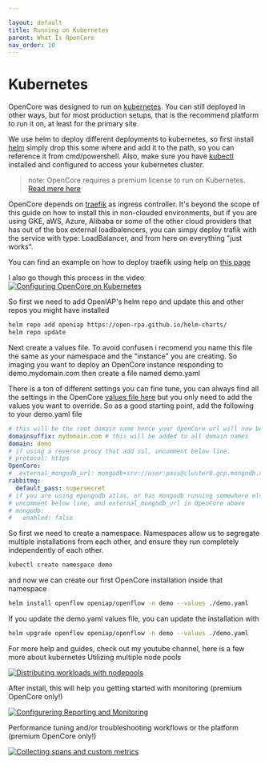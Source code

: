```yaml
---

layout: default
title: Running on Kubernetes
parent: What Is OpenCore
nav_order: 10
---
```

# Kubernetes

OpenCore was designed to run on [kubernetes](https://kubernetes.io). You can still deployed in other ways, but for most production setups, that is the recommend platform to run it on, at least for the primary site.

We use helm to deploy different deployments to kubernetes, so first install [helm](https://github.com/helm/helm/releases) simply drop this some where and add it to the path, so you can reference it from cmd/powershell. Also, make sure you have [kubectl](https://kubernetes.io/docs/tasks/tools/) installed and configured to access your kubernetes cluster.

> note: OpenCore requires a premium license to run on Kubernetes. [Read mere here](https://openiap.io/pricing)

OpenCore depends on [traefik](https://doc.traefik.io/traefik/v1.7/user-guide/kubernetes/) as ingress controller. It's beyond the scope of this guide on how to install this in non-clouded environments, but if you are using GKE, aWS, Azure, Alibaba or some of the other cloud providers that has out of the box external loadbalencers, you can simpy deploy trafik with the service with type: LoadBalancer, and from here on everything "just works".

You can find an example on how to deploy traefik using help on [this page](https://github.com/open-rpa/helm-charts/tree/main/traefik-example)

I also go though this process in the video 
[![Configuring OpenCore on Kubernetes](https://img.youtube.com/vi/onI_9JIAKbM/1.jpg)](https://youtu.be/onI_9JIAKbM)

So first we need to add OpenIAP's helm repo and update this and other repos you might have installed

```bash
helm repo add openiap https://open-rpa.github.io/helm-charts/
helm repo update
```

Next create a values file. To avoid confusen i recomend you name this file the same as your namespace and the "instance" you are creating. So imaging you want to deploy an OpenCore instance responding to demo.mydomain.com then create a file named demo.yaml

There is a ton of different settings you can fine tune, you can always find all the settings in the OpenCore [values file here](https://github.com/open-rpa/helm-charts/blob/main/charts/openflow/values.yaml) but you only need to add the values you want to override. So as a good starting point, add the following to your demo.yaml file

```yaml
# this will be the root domain name hence your OpenCore url will now be http://demo.mydomain.com 
domainsuffix: mydomain.com # this will be added to all domain names
domain: demo 
# if using a reverse procy that add ssl, uncomment below line.
# protocol: https
OpenCore:
#  external_mongodb_url: mongodb+srv://user:pass@cluster0.gcp.mongodb.net?retryWrites=true&w=majority
rabbitmq:
  default_pass: supersecret
# if you are using mpongodb atlas, or has mongodb running somewhere else
# uncomment below line, and external_mongodb_url in OpenCore above
# mongodb:
#   enabled: false
```

So first we need to create a namespace. Namespaces allow us to segregate multiple installations from each other, and ensure they run completely independently of each other.

``` sh
kubectl create namespace demo
```
and now we can create our first OpenCore installation inside that namespace
``` sh
helm install openflow openiap/openflow -n demo --values ./demo.yaml
```
If you update the demo.yaml values file, you can update the installation with 
``` sh
helm upgrade openflow openiap/openflow -n demo --values ./demo.yaml
```

For more help and guides, check out my youtube channel, here is a few more about kubernetes
Utilizing multiple node pools

[![Distributing workloads with nodepools](https://img.youtube.com/vi/06OmsoV-AgM/1.jpg)](https://youtu.be/06OmsoV-AgM)

After install, this will help you getting started with monitoring (premium OpenCore only!)

[![Configurering Reporting and Monitoring](https://img.youtube.com/vi/cyseDpnects/1.jpg)](https://youtu.be/cyseDpnects)

Performance tuning and/or troubleshooting workflows or the platform (premium OpenCore only!)

[![Collecting spans and custom metrics](https://img.youtube.com/vi/wlErCAJX52E/1.jpg)](https://youtu.be/wlErCAJX52E)

